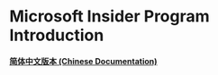 # Microsoft Insider Program Introduction

[**简体中文版本 (Chinese Documentation)**](https://github.com/Lingggao/Microsoft_Insider_Program/blob/master/Microsoft%20Insider%20Program%20Introduction/README_cn.md)  
